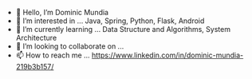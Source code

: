 - 👋 Hello, I’m Dominic Mundia
- 👀 I’m interested in ... Java, Spring, Python, Flask, Android 
- 🌱 I’m currently learning ... Data Structure and Algorithms, System Architecture 
- 💞️ I’m looking to collaborate on ...
- 📫 How to reach me ... https://www.linkedin.com/in/dominic-mundia-219b3b157/

<!---
Mundiaem/Mundiaem is a ✨ special ✨ repository because its `README.md` (this file) appears on your GitHub profile.
You can click the Preview link to take a look at your changes.
--->
